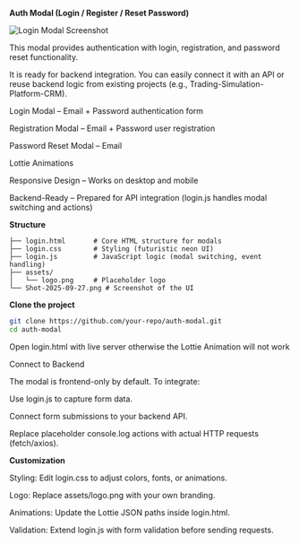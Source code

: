 **Auth Modal (Login / Register / Reset Password)**

![Login Modal Screenshot](modal.png)

This modal provides authentication with login, registration, and password reset functionality.

It is ready for backend integration. You can easily connect it with an API or reuse backend logic from existing projects (e.g., Trading-Simulation-Platform-CRM).

Login Modal – Email + Password authentication form

Registration Modal – Email + Password user registration

Password Reset Modal – Email 

Lottie Animations 

Responsive Design – Works on desktop and mobile

Backend-Ready – Prepared for API integration (login.js handles modal switching and actions)


**Structure**
```
├── login.html       # Core HTML structure for modals
├── login.css        # Styling (futuristic neon UI)
├── login.js         # JavaScript logic (modal switching, event handling)
├── assets/
│   └── logo.png     # Placeholder logo
└── Shot-2025-09-27.png # Screenshot of the UI
```
**Clone the project**
```bash
git clone https://github.com/your-repo/auth-modal.git
cd auth-modal 
```
Open login.html with live server otherwise the Lottie Animation will not work
  
Connect to Backend

The modal is frontend-only by default. To integrate:

Use login.js to capture form data.

Connect form submissions to your backend API.

Replace placeholder console.log actions with actual HTTP requests (fetch/axios).

**Customization**

Styling: Edit login.css to adjust colors, fonts, or animations.

Logo: Replace assets/logo.png with your own branding.

Animations: Update the Lottie JSON paths inside login.html.

Validation: Extend login.js with form validation before sending requests.
   
